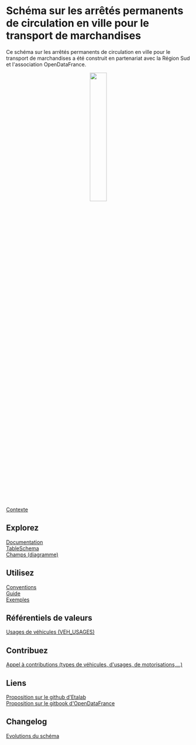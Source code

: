 # Schéma sur les arrêtés permanents de circulation en ville pour le transport de marchandises

Ce schéma sur les arrêtés permanents de circulation en ville pour le transport de marchandises a été construit en partenariat avec la Région Sud et l'association OpenDataFrance.
<br>
<p align=center>
<img src=https://gblobscdn.gitbook.com/spaces%2F-M8umwbbnQtktzDT0-5_%2Favatar-rectangle-1591200295956.png?alt=media width='30%'>
</p>

[Contexte](CONTEXTE.md)

## Explorez
[Documentation](schema-page.md)  
[TableSchema](schema.json)  
[Champs (diagramme)](https://raw.githubusercontent.com/CEREMA/schema-arrete-circulation/master/arrete-permanent-circulation.png) 

## Utilisez
[Conventions](A-PROPOS.md)  
[Guide](GUIDE.md)  
[Exemples](EXEMPLES.md)

## Référentiels de valeurs
[Usages de véhicules (VEH_USAGES)](referentiels/VEH_USAGES.csv)

<!--
## Assistant
[Un assistant en ligne a été développé afin d'aider au remplissage de certains champs
](https://cerema-med.shinyapps.io/assistant-arretes-alpha/)  
_Ce dernier est encore en phase de Preuve de Concept_
-->

## Contribuez
[Appel à contributions (types de véhicules, d'usages, de motorisations,...)](https://forms.gle/vUALzEDQqRsY2NgG9)

## Liens
[Proposition sur le github d'Etalab](https://github.com/etalab/schema.data.gouv.fr/issues/157)  
[Proposition sur le gitbook d'OpenDataFrance](https://opendatafrance.gitbook.io/fablog/territoires/chantiers/partage-des-donnees/standardisation/arretes-de-circulation)  
## Changelog
[Evolutions du schéma](CHANGELOG.md)
